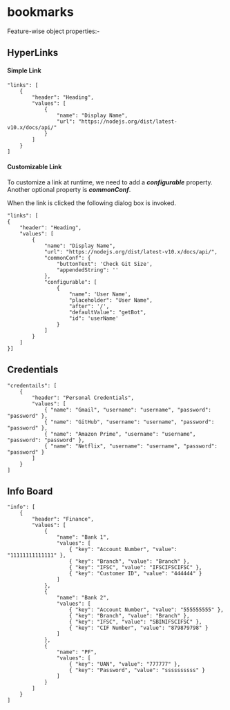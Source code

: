 
# bookmarks

  
Feature-wise object properties:-

 

## HyperLinks

#### Simple Link

    "links": [
	    {
		    "header": "Heading",
		    "values": [
			    {
				    "name": "Display Name",
				    "url": "https://nodejs.org/dist/latest-v10.x/docs/api/"
				}
			]
		}
	]

#### Customizable Link

To customize a link at runtime, we need to add a ***configurable*** property. Another optional property is ***commonConf***.

When the link is clicked the following dialog box is invoked.


    "links": [
    {
        "header": "Heading",
        "values": [
            { 
                "name": "Display Name", 
                "url": "https://nodejs.org/dist/latest-v10.x/docs/api/",
                "commonConf": {
                    "buttonText": 'Check Git Size',
                    "appendedString": ''
                },
                "configurable": [
                    {
                        "name": 'User Name',
                        "placeholder": "User Name",
                        "after": '/',
                        "defaultValue": "getBot",
                        "id": 'userName'
                    }
                ]
            }
        ]
    }]

## Credentials

    "credentails": [
        {
            "header": "Personal Credentials",
            "values": [
                { "name": "Gmail", "username": "username", "password": "password" },
                { "name": "GitHub", "username": "username", "password": "password" },
                { "name": "Amazon Prime", "username": "username", "password": "password" },
                { "name": "Netflix", "username": "username", "password": "password" }
            ]
        }
    ]

## Info Board

    "info": [
        {
            "header": "Finance",
            "values": [
                {
                    "name": "Bank 1",
                    "values": [
                        { "key": "Account Number", "value": "11111111111111" },
                        { "key": "Branch", "value": "Branch" },
                        { "key": "IFSC", "value": "IFSCIFSCIFSC" },
                        { "key": "Customer ID", "value": "444444" }
                    ]
                },
                {
                    "name": "Bank 2",
                    "values": [
                        { "key": "Account Number", "value": "555555555" },
                        { "key": "Branch", "value": "Branch" },
                        { "key": "IFSC", "value": "SBINIFSCIFSC" },
                        { "key": "CIF Number", "value": "879879798" }
                    ]
                },
                {
                    "name": "PF",
                    "values": [
                        { "key": "UAN", "value": "777777" },
                        { "key": "Password", "value": "ssssssssss" }
                    ]
                }
            ]
        }
    ]

